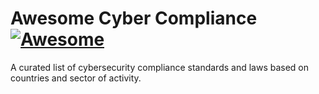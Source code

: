 # Awesome Cyber Compliance [![Awesome](https://awesome.re/badge.svg)](https://awesome.re)
A curated list of cybersecurity compliance standards and laws based on countries and sector of activity.
